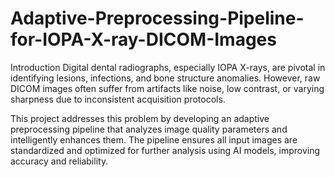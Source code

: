 # Adaptive-Preprocessing-Pipeline-for-IOPA-X-ray-DICOM-Images
Introduction 
Digital dental radiographs, especially IOPA X-rays, are pivotal in identifying lesions, infections, and bone structure anomalies. However, raw DICOM images often suffer from artifacts like noise, low contrast, or varying sharpness due to inconsistent acquisition protocols.

This project addresses this problem by developing an adaptive preprocessing pipeline that analyzes image quality parameters and intelligently enhances them. The pipeline ensures all input images are standardized and optimized for further analysis using AI models, improving accuracy and reliability.

